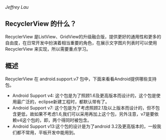 *Jeffrey Lau*

## RecyclerView 的什么？

RecyclerView 是ListView、GridView的升级融合版，提供更好的通用性和更多的自由度，在日常开发中扮演着相当重要的角色，在展示文字图片列表时可以使用RecyclerView 来实现，所以需要重点学习。

## 概述

RecyclerView 在 android.support.v7 包中，下面来看看Android提供哪些支持包。

- Android Support v4:  这个包是为了照顾1.6及更高版本而设计的，这个包是使用最广泛的，eclipse新建工程时，都默认带有了。
- Android Support v7:  这个包是为了考虑照顾2.1及以上版本而设计的，但不包含更低，故如果不考虑1.6,我们可以采用再加上这个包，另外注意，v7是要依赖v4这个包的，即，两个得同时被包含。
- Android Support v13:这个包的设计是为了android 3.2及更高版本的，一般我们都不常用，平板开发中能用到。


